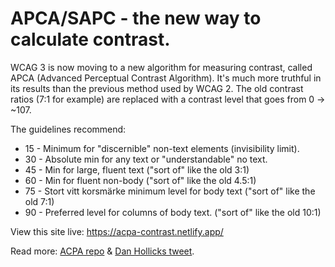 # APCA/SAPC - the new way to calculate contrast.

WCAG 3 is now moving to a new algorithm for measuring contrast, called APCA (Advanced Perceptual Contrast Algorithm).
It's much more truthful in its results than the previous method used by WCAG 2.
The old contrast ratios (7:1 for example) are replaced with a contrast level that goes from 0 -> ~107.

The guidelines recommend:

- 15 - Minimum for "discernible" non-text elements (invisibility limit).
- 30 - Absolute min for any text or "understandable" no text.
- 45 - Min for large, fluent text ("sort of" like the old 3:1)
- 60 - Min for fluent non-body ("sort of" like the old 4.5:1)
- 75 - Stort vitt korsmärke minimum level for body text ("sort of" like the old 7:1)
- 90 - Preferred level for columns of body text. ("sort of" like the old 10:1)

View this site live: https://acpa-contrast.netlify.app/

Read more: [ACPA repo](https://github.com/Myndex/SAPC-APCA/) & [Dan Hollicks tweet](https://typefully.app/u/DanHollick/t/sle13GMW2Brp).
